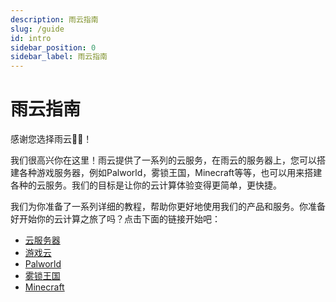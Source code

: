 ```yaml
---
description: 雨云指南
slug: /guide
id: intro
sidebar_position: 0
sidebar_label: 雨云指南
---
```



# 雨云指南

感谢您选择雨云👏🏻！

我们很高兴你在这里！雨云提供了一系列的云服务，在雨云的服务器上，您可以搭建各种游戏服务器，例如Palworld，雾锁王国，Minecraft等等，也可以用来搭建各种的云服务。我们的目标是让你的云计算体验变得更简单，更快捷。

我们为你准备了一系列详细的教程，帮助你更好地使用我们的产品和服务。你准备好开始你的云计算之旅了吗？点击下面的链接开始吧：

- [云服务器](/docs/guide/cloud/BT)
- [游戏云](/docs/guide/games/terraria)
- [Palworld](/docs/guide/palworld/config)
- [雾锁王国](/docs/guide/Enshrouded/install)
- [Minecraft](/docs/guide/Minecraft/Minecraft_Guidebook)

